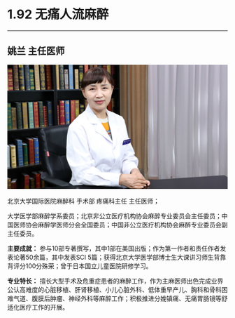 # 1.92 无痛人流麻醉

---



## 姚兰 主任医师

![1678505265013](image/c01_92/1678505265013.png)

北京大学国际医院麻醉科 手术部 疼痛科主任 主任医师；

大学医学部麻醉学系委员；北京非公立医疗机构协会麻醉专业委员会主任委员；中国医师协会麻醉学医师分会全国委员；中国非公立医疗机构协会麻醉专业委员会副主任委员。

**主要成就：** 参与10部专著撰写，其中1部在美国出版；作为第一作者和责任作者发表论著50余篇，其中发表SCI 5篇；获得北京大学医学部博士生大课讲习师生背靠背评分100分殊荣；曾于日本国立儿童医院研修学习。

**专业特长：** 擅长大型手术及危重症患者的麻醉工作，作为主麻医师出色完成业界公认高难度的心脏移植、肝肾移植、小儿心脏外科、低体重早产儿、胸科和骨科困难气道、腹膜后肿瘤、神经外科等麻醉工作；积极推进分娩镇痛、无痛胃肠镜等舒适化医疗工作的开展。
